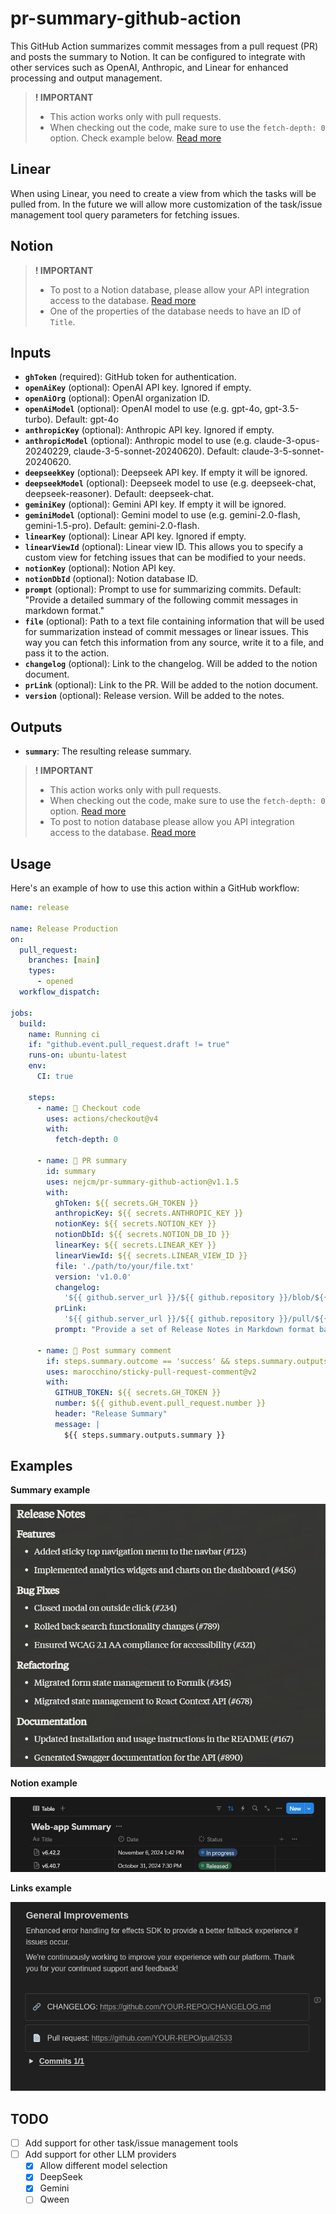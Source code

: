 # pr-summary-github-action

This GitHub Action summarizes commit messages from a pull request (PR) and posts the summary to Notion. It can be configured to integrate with other services such as OpenAI, Anthropic, and Linear for enhanced processing and output management.

> **! IMPORTANT**
>
> - This action works only with pull requests.
> - When checking out the code, make sure to use the `fetch-depth: 0` option. Check example below. [Read more](https://github.com/actions/checkout?tab=readme-ov-file#fetch-all-history-for-all-tags-and-branches)

## Linear

When using Linear, you need to create a view from which the tasks will be pulled from.
In the future we will allow more customization of the task/issue management tool query parameters for fetching issues.

## Notion

> **! IMPORTANT**
>
> - To post to a Notion database, please allow your API integration access to the database. [Read more](https://developers.notion.com/docs/create-a-notion-integration)
> - One of the properties of the database needs to have an ID of `Title`.

## Inputs

- **`ghToken`** (required): GitHub token for authentication.
- **`openAiKey`** (optional): OpenAI API key. Ignored if empty.
- **`openAiOrg`** (optional): OpenAI organization ID.
- **`openAiModel`** (optional): OpenAI model to use (e.g. gpt-4o, gpt-3.5-turbo). Default: gpt-4o
- **`anthropicKey`** (optional): Anthropic API key. Ignored if empty.
- **`anthropicModel`** (optional): Anthropic model to use (e.g. claude-3-opus-20240229, claude-3-5-sonnet-20240620). Default: claude-3-5-sonnet-20240620.
- **`deepseekKey`** (optional): Deepseek API key. If empty it will be ignored.
- **`deepseekModel`** (optional): Deepseek model to use (e.g. deepseek-chat, deepseek-reasoner). Default: deepseek-chat.
- **`geminiKey`** (optional): Gemini API key. If empty it will be ignored.
- **`geminiModel`** (optional): Gemini model to use (e.g. gemini-2.0-flash, gemini-1.5-pro). Default: gemini-2.0-flash.
- **`linearKey`** (optional): Linear API key. Ignored if empty.
- **`linearViewId`** (optional): Linear view ID. This allows you to specify a custom view for fetching issues that can be modified to your needs.
- **`notionKey`** (optional): Notion API key.
- **`notionDbId`** (optional): Notion database ID.
- **`prompt`** (optional): Prompt to use for summarizing commits. Default: "Provide a detailed summary of the following commit messages in markdown format."
- **`file`** (optional): Path to a text file containing information that will be used for summarization instead of commit messages or linear issues. This way you can fetch this information from any source, write it to a file, and pass it to the action.
- **`changelog`** (optional): Link to the changelog. Will be added to the notion document.
- **`prLink`** (optional): Link to the PR. Will be added to the notion document.
- **`version`** (optional): Release version. Will be added to the notes.

## Outputs

- **`summary`**: The resulting release summary.

> **! IMPORTANT**
>
> - This action works only with pull requests.
> - When checking out the code, make sure to use the `fetch-depth: 0` option. [Read more](https://github.com/actions/checkout?tab=readme-ov-file#fetch-all-history-for-all-tags-and-branches)
> - To post to notion database please allow you API integration access to the database.
>   [Read more](https://developers.notion.com/docs/create-a-notion-integration)

## Usage

Here's an example of how to use this action within a GitHub workflow:

```yaml
name: release

name: Release Production
on:
  pull_request:
    branches: [main]
    types:
      - opened
  workflow_dispatch:

jobs:
  build:
    name: Running ci
    if: "github.event.pull_request.draft != true"
    runs-on: ubuntu-latest
    env:
      CI: true

    steps:
      - name: 🛒 Checkout code
        uses: actions/checkout@v4
        with:
          fetch-depth: 0

      - name: 📄 PR summary
        id: summary
        uses: nejcm/pr-summary-github-action@v1.1.5
        with:
          ghToken: ${{ secrets.GH_TOKEN }}
          anthropicKey: ${{ secrets.ANTHROPIC_KEY }}
          notionKey: ${{ secrets.NOTION_KEY }}
          notionDbId: ${{ secrets.NOTION_DB_ID }}
          linearKey: ${{ secrets.LINEAR_KEY }}
          linearViewId: ${{ secrets.LINEAR_VIEW_ID }}
          file: './path/to/your/file.txt'
          version: 'v1.0.0'
          changelog:
            '${{ github.server_url }}/${{ github.repository }}/blob/${{ github.head_ref }}/CHANGELOG.md'
          prLink:
            '${{ github.server_url }}/${{ github.repository }}/pull/${{ github.event.pull_request.number }}'
          prompt: "Provide a set of Release Notes in Markdown format based on the following list of tasks that have been exported from Linear: "

      - name: 💬 Post summary comment
        if: steps.summary.outcome == 'success' && steps.summary.outputs.summary != ''
        uses: marocchino/sticky-pull-request-comment@v2
        with:
          GITHUB_TOKEN: ${{ secrets.GH_TOKEN }}
          number: ${{ github.event.pull_request.number }}
          header: "Release Summary"
          message: |
            ${{ steps.summary.outputs.summary }}
```

## Examples

**Summary example**  

![Summary](summary.jpg)

**Notion example**  

![Notion example](notion.jpg)

**Links example**  

![Notion links example](notion-links.jpg)

## TODO

- [ ] Add support for other task/issue management tools
- [ ] Add support for other LLM providers
  - [x] Allow different model selection
  - [x] DeepSeek
  - [x] Gemini
  - [ ] Qween
